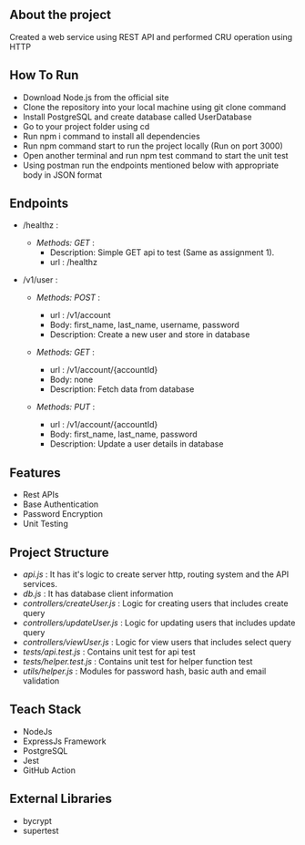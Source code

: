 ## About the project
Created a web service using REST API and performed CRU operation using HTTP

## How To Run
* Download Node.js from the official site
* Clone the repository into your local machine using git clone command
* Install PostgreSQL and create database called UserDatabase
* Go to your project folder using cd
* Run npm i command to install all dependencies
* Run npm command start to run the project locally (Run on port 3000)
* Open another terminal and run npm test command to start the unit test
* Using postman run the endpoints mentioned below with appropriate body in JSON format


## Endpoints
* /healthz :

  - *Methods: GET* : 
      - Description: Simple GET api to test (Same as assignment 1).
      - url : /healthz

* /v1/user :
  
  - *Methods: POST* : 
      - url : /v1/account
      - Body: first_name, last_name, username, password
      - Description: Create a new user and store in database

  - *Methods: GET* : 
      - url : /v1/account/{accountId}
      - Body: none
      - Description: Fetch data from database

  - *Methods: PUT* : 
      - url : /v1/account/{accountId}	
      - Body: first_name, last_name, password
      - Description: Update a user details in database

## Features
* Rest APIs
* Base Authentication
* Password Encryption
* Unit Testing 

## Project Structure
* *api.js* : It has it's logic to create server http, routing system and the API services.
* *db.js* : It has database client information
* *controllers/createUser.js* : Logic for creating users that includes create query
* *controllers/updateUser.js* : Logic for updating users that includes update query
* *controllers/viewUser.js* : Logic for view users that includes select query
* *tests/api.test.js* : Contains unit test for api test
* *tests/helper.test.js* : Contains unit test for helper function test
* *utils/helper.js* : Modules for password hash, basic auth and email validation
  
## Teach Stack
* NodeJs
* ExpressJs Framework
* PostgreSQL
* Jest
* GitHub Action

## External Libraries
* bycrypt
* supertest
